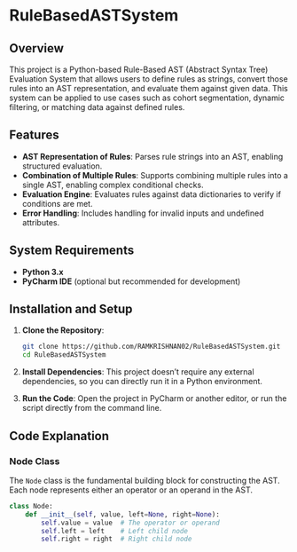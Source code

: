 # RuleBasedASTSystem
## Overview

This project is a Python-based Rule-Based AST (Abstract Syntax Tree) Evaluation System that allows users to define rules as strings, convert those rules into an AST representation, and evaluate them against given data. This system can be applied to use cases such as cohort segmentation, dynamic filtering, or matching data against defined rules.

## Features

- **AST Representation of Rules**: Parses rule strings into an AST, enabling structured evaluation.
- **Combination of Multiple Rules**: Supports combining multiple rules into a single AST, enabling complex conditional checks.
- **Evaluation Engine**: Evaluates rules against data dictionaries to verify if conditions are met.
- **Error Handling**: Includes handling for invalid inputs and undefined attributes.

## System Requirements

- **Python 3.x**
- **PyCharm IDE** (optional but recommended for development)

## Installation and Setup

1. **Clone the Repository**:
    ```bash
    git clone https://github.com/RAMKRISHNAN02/RuleBasedASTSystem.git
    cd RuleBasedASTSystem
    ```
   
2. **Install Dependencies**:
   This project doesn’t require any external dependencies, so you can directly run it in a Python environment.

3. **Run the Code**:
   Open the project in PyCharm or another editor, or run the script directly from the command line.

## Code Explanation

### Node Class

The `Node` class is the fundamental building block for constructing the AST. Each node represents either an operator or an operand in the AST.

```python
class Node:
    def __init__(self, value, left=None, right=None):
        self.value = value  # The operator or operand
        self.left = left    # Left child node
        self.right = right  # Right child node
